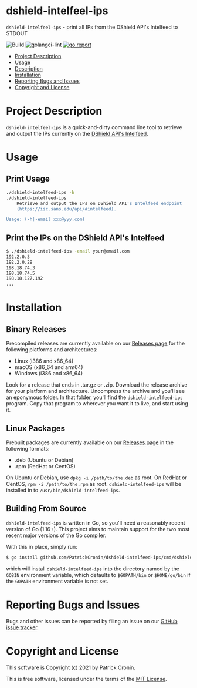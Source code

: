 # dshield-intelfeel-ips

`dshield-intelfeel-ips` - print all IPs from the DShield API's Intelfeed to STDOUT

![Build](https://github.com/PatrickCronin/mmdb-dump-networks/workflows/Build/badge.svg)
![golangci-lint](https://github.com/PatrickCronin/mmdb-dump-networks/workflows/golangci-lint/badge.svg)
[![go report](https://goreportcard.com/badge/github.com/PatrickCronin/mmdb-dump-networks)](https://goreportcard.com/badge/github.com/PatrickCronin/dshield-intelfeel-ips)

* [Project Description](#project-description)
* [Usage](#usage)
* [Description](#description)
* [Installation](#installation)
* [Reporting Bugs and Issues](#reporting-bugs-and-issues)
* [Copyright and License](#copyright-and-license)

# Project Description

`dshield-intelfeel-ips` is a quick-and-dirty command line tool to retrieve and output the IPs currently on the [DShield API's Intelfeed](https://isc.sans.edu/api/#intelfeed).

# Usage

## Print Usage

```bash
./dshield-intelfeed-ips -h
./dshield-intelfeed-ips
    Retrieve and output the IPs on DShield API's Intelfeed endpoint
    (https://isc.sans.edu/api/#intelfeed).

Usage: (-h|-email xxx@yyy.com)
```

## Print the IPs on the DShield API's Intelfeed

```bash
$ ./dshield-intelfeed-ips -email your@email.com
192.2.0.3
192.2.0.29
198.18.74.3
198.18.74.5
198.18.127.192
...
```

# Installation

## Binary Releases

Precompiled releases are currently available on our [Releases
page](https://github.com/PatrickCronin/dshield-intelfeed-ips/releases) for the
following platforms and architectures:

* Linux (i386 and x86_64)
* macOS (x86_64 and arm64)
* Windows (i386 and x86_64)

Look for a release that ends in .tar.gz or .zip. Download the release archive
for your platform and architecture.  Uncompress the archive and you'll see an
eponymous folder. In that folder, you'll find the `dshield-intelfeed-ips` program.
Copy that program to wherever you want it to live, and start using it.

## Linux Packages

Prebuilt packages are currently available on our [Releases
page](https://github.com/PatrickCronin/dshield-intelfeed-ips/releases) in the
following formats:

* .deb (Ubuntu or Debian)
* .rpm (RedHat or CentOS)

On Ubuntu or Debian, use `dpkg -i /path/to/the.deb` as root. On RedHat or
CentOS, `rpm -i /path/to/the.rpm` as root. `dshield-intelfeed-ips` will be
installed in to `/usr/bin/dshield-intelfeed-ips`.

## Building From Source

`dshield-intelfeed-ips` is written in Go, so you'll need a reasonably recent
version of Go (1.16+). This project aims to maintain support for the two most
recent major versions of the Go compiler.

With this in place, simply run:

```bash
$ go install github.com/PatrickCronin/dshield-intelfeed-ips/cmd/dshield-intelfeed-ips@latest
```

which will install `dshield-intelfeed-ips` into the directory named by the
`GOBIN` environment variable, which defaults to `$GOPATH/bin` or `$HOME/go/bin`
if the `GOPATH` environment variable is not set.

# Reporting Bugs and Issues

Bugs and other issues can be reported by filing an issue on our [GitHub issue
tracker](https://github.com/PatrickCronin/dshield-intelfeed-ips/issues).

# Copyright and License

This software is Copyright (c) 2021 by Patrick Cronin.

This is free software, licensed under the terms of the [MIT
License](https://github.com/PatrickCronin/dshield-intelfeed-ips/LICENSE.md).

